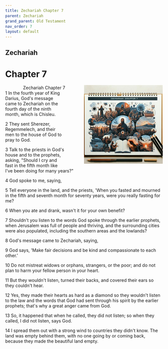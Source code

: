 ```yaml
---
title: Zechariah Chapter 7
parent: Zechariah
grand_parent: Old Testament
nav_order: 7
layout: default
---
```


## Zechariah

# Chapter 7

<div style="clear: both; text-align: right;">
    <img src="/assets/Image/Zechariah/500/7.jpg" alt="Zechariah Chapter 7" class="chapter-image" style="max-width: 50%; height: auto; float: right; margin: 0 0 10px 10px; padding-left: 10%;">
    <figcaption style="font-size: 14px;">Zechariah Chapter 7</figcaption>
</div>
1 In the fourth year of King Darius, God's message came to Zechariah on the fourth day of the ninth month, which is Chisleu.

2 They sent Sherezer, Regemmelech, and their men to the house of God to pray to God.

3 Talk to the priests in God's house and to the prophets, asking, "Should I cry and fast in the fifth month like I've been doing for many years?"

4 God spoke to me, saying,

5 Tell everyone in the land, and the priests, 'When you fasted and mourned in the fifth and seventh month for seventy years, were you really fasting for me?

6 When you ate and drank, wasn't it for your own benefit?

7 Shouldn't you listen to the words God spoke through the earlier prophets, when Jerusalem was full of people and thriving, and the surrounding cities were also populated, including the southern areas and the lowlands?

8 God's message came to Zechariah, saying,

9 God says, 'Make fair decisions and be kind and compassionate to each other.'

10 Do not mistreat widows or orphans, strangers, or the poor; and do not plan to harm your fellow person in your heart.

11 But they wouldn't listen, turned their backs, and covered their ears so they couldn't hear.

12 Yes, they made their hearts as hard as a diamond so they wouldn't listen to the law and the words that God had sent through his spirit by the earlier prophets; that's why a great anger came from God.

13 So, it happened that when he called, they did not listen; so when they called, I did not listen, says God.

14 I spread them out with a strong wind to countries they didn't know. The land was empty behind them, with no one going by or coming back, because they made the beautiful land empty.


